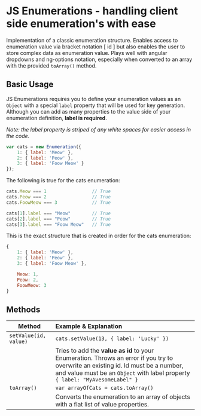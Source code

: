 # JS Enumerations - handling client side enumeration's with ease
Implementation of a classic enumeration structure. Enables access to enumeration value via bracket notation [ id ] but also enables the user to store complex data as enumeration value. 
Plays well with angular dropdowns and ng-options notation, especially when converted to an array with the provided `toArray()` method.

## Basic Usage
JS Enumerations requires you to define your enumeration values as an `Object` with a special `label` property that will be used for key generation.
Although you can add as many properties to the value side of your enumeration definition, **label is required**. 

*Note: the label property is striped of any white spaces for easier access in the code.*

```Javascript
var cats = new Enumeration({
	1: { label: 'Meow' },
	2: { label: 'Peow' },
	3: { label: 'Foow Meow' }
});
```

The following is true for the cats enumeration:

```Javascript
cats.Meow === 1 				// True
cats.Peow === 2 				// True
cats.FoowMeow === 3 			// True

cats[1].label === "Meow"		// True
cats[2].label === "Peow"		// True
cats[3].label === "Foow Meow"	// True
```

This is the exact structure that is created in order for the cats enumeration:

```Javascript
{
    1: { label: 'Meow' },
    2: { label: 'Peow' },
    3: { label: 'Foow Meow' },

	Meow: 1,
	Peow: 2,
	FoowMeow: 3
}
```


## Methods
Method | Example & Explanation
------------------- | :-------------
`setValue(id, value)` | `cats.setValue(13, { label: 'Lucky' })` 
                    | Tries to add the **value as id** to your Enumeration. Throws an error if you try to overwrite an existing id. Id must be a number, and value must be an `Object` with label property `{ label: "MyAvesomeLabel" }`
`toArray()` | `var arrayOfCats = cats.toArray()` 
          | Converts the enumeration to an array of objects with a flat list of value properties.